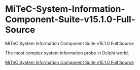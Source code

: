 # MiTeC-System-Information-Component-Suite-v15.1.0-Full-Source
MiTeC System Information Component Suite v15.1.0 Full Source

The most complex system information probe in Delphi world.

[MiTeC System Information Component Suite v15.1.0 Full Source](https://developer.team/delphi/34912-mitec-system-information-component-suite-1510-full-source.html)

